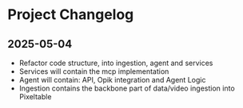# Project Changelog

## 2025-05-04
- Refactor code structure, into ingestion, agent and services
- Services will contain the mcp implementation
- Agent will contain: API, Opik integration and Agent Logic
- Ingestion contains the backbone part of data/video ingestion into Pixeltable
